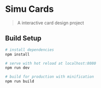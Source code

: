 # Simu Cards

> A interactive card design project

## Build Setup

``` bash
# install dependencies
npm install

# serve with hot reload at localhost:8080
npm run dev

# build for production with minification
npm run build
```

